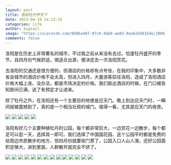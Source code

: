 ```yaml
---
layout: post
title: 洛阳牡丹甲天下
date: 2023-04-18 14:23:35
categories: Life
author: bigsail
image: "https://ucarecdn.com/0686a407-97c0-4ab9-ae83-4ea62dd815de/2806.jpg"
comments: false
---
```

洛阳是在历史上非常著名的城市，不过我之前从来没有去过。恰逢牡丹盛开的季节，且四月份气候舒适，很适合出游，便决定去一次洛阳赏花。

去洛阳的交通还是很方便的，但酒店的价格却有点夸张，在我的印象中，大多数非省会城市的酒店价格不会太高，但进入四月，大量游客前往洛阳，造成了洛阳酒店价格大幅上涨，没办法，都是市场决定的价格。我们抵达酒店的时候，在门口被告知房间已满，说了有预定才让进来。

除了牡丹之外，在洛阳还有一个主要目的地便是应天门。晚上到达应天门时，一瞬间就被震撼到了，真的是一个相当壮观的城门。值得一看，尤其是应天门的夜景。

![](https://ucarecdn.com/f94d180b-8c30-434e-9261-0e10e1d335df/2801.jpg)
![](https://ucarecdn.com/fb58f827-9066-48ac-9ba7-5fa7df57d187/2802.jpg)
![](https://ucarecdn.com/b527b467-f98d-47e9-bc70-ca32d48989c3/2803.jpg)
![](https://ucarecdn.com/98b6075c-fd7a-4fdc-87c8-18016e013a74/2804.jpg)
![](https://ucarecdn.com/b1b88916-ddc3-413f-a985-3a57349d04c3/2805.jpg)

洛阳有好几个主要种植牡丹的公园，每个都非常巨大，一边赏花一边散步，每个都足可以逛一天，选择其一即可。我们选择了中国国花园，这个公园平时都是免费的给周边市民散步的地方，但四月份就要收门票了，公园入口人山人海，还好公园面积足够大，进到里面，人群散开就完全不挤了。

![](https://ucarecdn.com/0686a407-97c0-4ab9-ae83-4ea62dd815de/2806.jpg)
![](https://ucarecdn.com/df95870d-8710-4596-88b5-dc223eb8e8ab/2807.jpg)
![](https://ucarecdn.com/c77d0b07-fd3f-477a-8f8e-1e07c7e42277/2808.jpg)
![](https://ucarecdn.com/7775e662-d5a4-4af0-835b-5841d789fe27/2809.jpg)
![](https://ucarecdn.com/68877e2a-83b8-402e-9e98-9af48810855a/2810.jpg)
![](https://ucarecdn.com/04e715e6-d9ae-43c4-b378-36bdea98c20a/2811.jpg)
![](https://ucarecdn.com/7ec42bc1-9b1c-4bfd-8c4d-de34a85275db/2812.jpg)
![](https://ucarecdn.com/e4763b23-7906-4187-9121-b546734b0843/2813.jpg)
![](https://ucarecdn.com/d74acf1a-ea91-46dd-8ba2-5a20e2ed7ee3/2814.jpg)
![](https://ucarecdn.com/6432b29c-f352-47f3-a7ca-100466fa7e79/2815.jpg)
![](https://ucarecdn.com/1f7151aa-0c36-494e-afe1-deb135bdf0b6/2816.jpg)
![](https://ucarecdn.com/2cc24af6-d9e6-46bb-b0c4-c16e08dcedad/2817.jpg)
![](https://ucarecdn.com/ed891586-9c82-4122-a38e-1d3922b4f256/2818.jpg)
![](https://ucarecdn.com/63475791-1a2a-49d6-baec-346a8535c1d3/2819.jpg)

